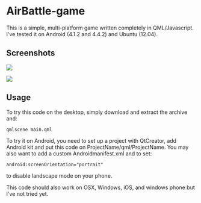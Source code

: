 AirBattle-game
==============

This is a simple, multi-platform game written completely in QML/Javascript.
I've tested it on Android (4.1.2 and 4.4.2) and Ubuntu (12.04).

Screenshots
--------------

![](http://s11.postimg.org/4fo1f7c6b/Screenshot_2014_03_21_19_12_26_Gf_Knexus420140321.png)

![](http://s27.postimg.org/ekvlmv32a/Selezione_008.jpg)


Usage
--------------
To try this code on the desktop, simply download and extract the archive and:

    qmlscene main.qml
    
To try it on Android, you need to set up a project with QtCreator, add Android kit and put this code on ProjectName/qml/ProjectName. 
You may also want to add a custom Androidmanifest.xml and to set:
    
    android:screenOrientation="portrait" 

to disable landscape mode on your phone.

This code should also work on OSX, Windows, iOS, and windows phone  but I've not tried yet.
    
